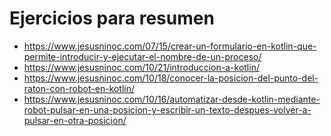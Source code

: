 # Ejercicios para resumen
* https://www.jesusninoc.com/07/15/crear-un-formulario-en-kotlin-que-permite-introducir-y-ejecutar-el-nombre-de-un-proceso/
* https://www.jesusninoc.com/10/21/introduccion-a-kotlin/
* https://www.jesusninoc.com/10/18/conocer-la-posicion-del-punto-del-raton-con-robot-en-kotlin/
* https://www.jesusninoc.com/10/16/automatizar-desde-kotlin-mediante-robot-pulsar-en-una-posicion-y-escribir-un-texto-despues-volver-a-pulsar-en-otra-posicion/
